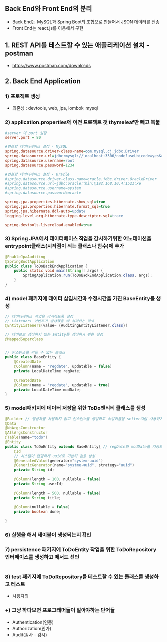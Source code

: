 ## Back End와 Front End의 분리  
* Back End는 MySQL과 Spring Boot의 조합으로 만들어서 JSON 데이터를 전송  
* Front End는 react.js를 이용해서 구현  

## 1. REST API를 테스트할 수 있는 애플리케이션 설치 - postman  
* https://www.postman.com/downloads  

## 2. Back End Application  
### 1) 프로젝트 생성  
* 의존성 : devtools, web, jpa, lombok, mysql  

### 2) application.properties에 이전 프로젝트 것 thymeleaf만 빼고 복붙  
```ini
#server 의 port 설정
server.port = 80

#연결할 데이터베이스 설정 - MySQL
spring.datasource.driver-class-name=com.mysql.cj.jdbc.Driver
spring.datasource.url=jdbc:mysql://localhost:3306/node?useUnicode=yes&characterEncoding=UTF-8&serverTimezon=UTC
spring.datasource.username=root
spring.datasource.password=1234

#연결할 데이터베이스 설정 - Oracle
#spring.datasource.driver-class-name=oracle.jdbc.driver.OracleDriver
#spring.datasource.url=jdbc:oracle:thin:@192.168.10.4:1521:xe
#spring.datasource.username=system
#spring.datasource.password=oracle

spring.jpa.properties.hibernate.show_sql=true
spring.jpa.properties.hibernate.format_sql=true
spring.jpa.hibernate.ddl-auto=update
logging.level.org.hibernate.type.descriptor.sql=trace

spring.devtools.livereload.enabled=true
```  

### 3) Spring JPA에서 데이터베이스 작업을 감시하기위한 어노테이션을 entrypoint클래스(시작점이 되는 클래스나 함수)에 추가
```java
@EnableJpaAuditing
@SpringBootApplication
public class ToDoBackEndApplication {
	public static void main(String[] args) {
		SpringApplication.run(ToDoBackEndApplication.class, args);
	}
}
```

### 4) model 패키지에 데이터 삽입시간과 수정시간을 가진 BaseEntity를 생성
```java
// 데이터베이스 작업을 감시하도록 설정
// Listener: 이벤트가 발생했을 때 처리하는 객체
@EntityListeners(value= {AuditingEntityListener.class})

// 테이블로 생성하지 않는 Entity를 생성하기 위한 설정
@MappedSuperclass


// 인스턴스를 만들 수 없는 클래스
public class BaseEntity {
	@CreatedDate
	@Column(name = "regdate", updatable = false)
	private LocalDateTime regDate;
	
	@CreatedDate
	@Column(name = "regdate", updatable = true)
	private LocalDateTime modDate;
}
```  

### 5) model패키지에 데이터 저장을 위한 ToDo엔티티 클래스를 생성  
```java
@Builder // 생성자를 사용하지 않고 인스턴스를 생성하고 속성이름을 setter처럼 사용하기 위한 어노테이션
@Data
@NoArgsConstructor
@AllArgsConstructor
@Table(name="todo")
@Entity
public class ToDoEntity extends BaseEntity{ // regDate와 modDate를 자동으로 상속
	@Id
	// 시스템이 랜덤하게 uuid로 기본키 값을 생성
	@GeneratedValue(generator="system-uuid")
	@GenericGenerator(name="systme-uuid", strategy="uuid")
	private String id;
	
	@Column(length = 100, nullable = false)
	private String userId;
	
	@Column(length = 500, nullable = false)
	private String title;
	
	@Column(nullable = false)
	private boolean done;	
	
}
```

### 6) 실행을 해서 테이블이 생성되는지 확인  

### 7) persistence 패키지에 ToDoEntity 작업을 위한 ToDoRepository 인터페이스를 생성하고 메서드 선언  
```java

```  

### 8) test 패키지에 ToDoRepository를 테스트할 수 있는 클래스를 생성하고 테스트
* 사용자의 

### +) 그냥 하다보면 프로그래머들이 알아야하는 단어들  
* Authentication(인증)  
* Authorization(인가)  
* Audit(감사 - 감시)  